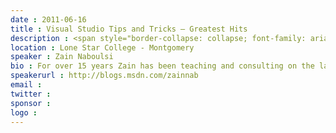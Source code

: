 ```yaml
---
date : 2011-06-16
title : Visual Studio Tips and Tricks – Greatest Hits
description : <span style="border-collapse: collapse; font-family: arial, sans-serif; color: #000000; line-height: normal; "><p class="MsoNormal" style="margin-top: 0px; margin-right: 0px; margin-bottom: 0px; margin-left: 0px; ">Thousands of people have attended the many Tips and Tricks sessions from Zain Naboulsi.  This session highlights the “greatest hits” from all prior sessions.    Tips for this session include the great new features from Visual Studio 2010 as well as tried and true tips for previous versions of Visual Studio.  Don’t miss this look at the tips that can absolutely save you a great deal of time in your daily work.</p></span>
location : Lone Star College - Montgomery
speaker : Zain Naboulsi
bio : For over 15 years Zain has been teaching and consulting on the latest Microsoft technologies.  He’s been a Consultant and Microsoft Certified Trainer since 1995. He is the current purveyor of Visual Studio Tips and Tricks as well as the creator of Online Community Evangelism; which is an effort to build communities in virtual places like LinkedIn, Facebook, and OpenSim.  He is not only a proponent of the community aspect of online environments but also is a supporter of the myriad business applications that these new mediums offer.<div><br /></div><div>Zain’s efforts have been featured by eWeek, Redmond Developer News, and many others.  He has been interviewed by Forrester Research, ThinkBalm, UgoTrade, Gartner, and the Science Channel for his work with online communities.  He is a frequent speaker at events in LinkedIn, Facebook, ReactionGrid, and other online venues. Zain also lectures world-wide on a variety of topics.</div>
speakerurl : http://blogs.msdn.com/zainnab
email : 
twitter : 
sponsor : 
logo : 
---
```

